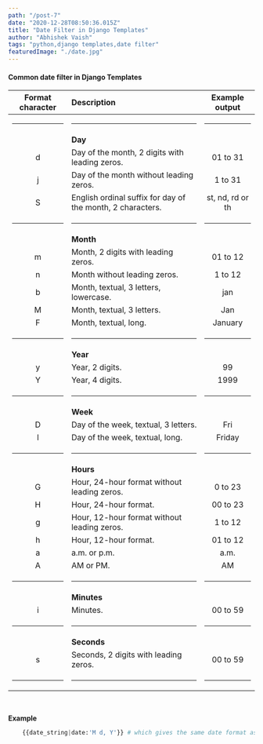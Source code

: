 ```yaml
---
path: "/post-7"
date: "2020-12-28T08:50:36.015Z"
title: "Date Filter in Django Templates"
author: "Abhishek Vaish"
tags: "python,django templates,date filter"
featuredImage: "./date.jpg"
---
```

#### Common date filter in Django Templates

| Format character	 | Description | Example output |
|:-:|:-|:-:|
|<hr>|<hr>|<hr>|
||**Day**||
|d|Day of the month, 2 digits with leading zeros.|01 to 31|
|j|Day of the month without leading zeros.|1 to 31|
|S|English ordinal suffix for day of the month, 2 characters.|st, nd, rd or th|
|<hr>|<hr>|<hr>|
||**Month**||
|m|Month, 2 digits with leading zeros.|01 to 12|
|n|Month without leading zeros.|1 to 12|
|b|Month, textual, 3 letters, lowercase.|jan|
|M|Month, textual, 3 letters.|Jan|
|F|Month, textual, long.|January|
|<hr>|<hr>|<hr>|
||**Year**||
|y|Year, 2 digits.|99|
|Y|Year, 4 digits.|1999|
|<hr>|<hr>|<hr>|
||**Week**||
|D|Day of the week, textual, 3 letters.|Fri|
|l|Day of the week, textual, long.|Friday|
|<hr>|<hr>|<hr>|
||**Hours**||
|G|Hour, 24-hour format without leading zeros.|0 to 23|
|H|Hour, 24-hour format.|00 to 23|
|g|Hour, 12-hour format without leading zeros.|1 to 12|
|h|Hour, 12-hour format.|01 to 12|
|a|a.m. or p.m.|a.m.|
|A|AM or PM.|AM|
|<hr>|<hr>|<hr>|
||**Minutes**||
|i|Minutes.|00 to 59|
|<hr>|<hr>|<hr>|
||**Seconds**||
|s|Seconds, 2 digits with leading zeros.|00 to 59|
|<hr>|<hr>|<hr>|

<br>

**Example**
```py
	{{date_string|date:'M d, Y'}} # which gives the same date format as in this website
```